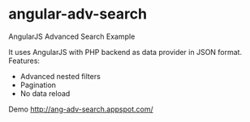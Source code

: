 angular-adv-search
==================

AngularJS Advanced Search Example


It uses AngularJS with PHP backend as data provider in JSON format.
Features:
* Advanced nested filters
* Pagination
* No data reload


Demo
http://ang-adv-search.appspot.com/
